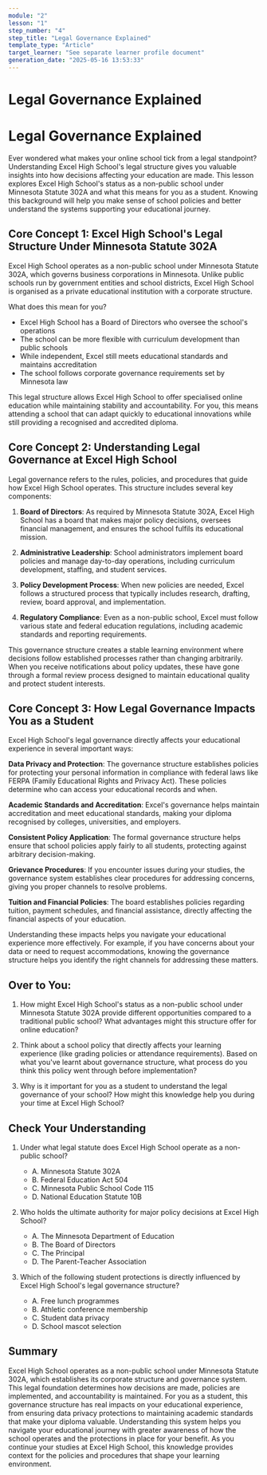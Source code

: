 ```yaml
---
module: "2"
lesson: "1"
step_number: "4"
step_title: "Legal Governance Explained"
template_type: "Article"
target_learner: "See separate learner profile document"
generation_date: "2025-05-16 13:53:33"
---
```


# Legal Governance Explained

# Legal Governance Explained

Ever wondered what makes your online school tick from a legal standpoint? Understanding Excel High School's legal structure gives you valuable insights into how decisions affecting your education are made. This lesson explores Excel High School's status as a non-public school under Minnesota Statute 302A and what this means for you as a student. Knowing this background will help you make sense of school policies and better understand the systems supporting your educational journey.

## Core Concept 1: Excel High School's Legal Structure Under Minnesota Statute 302A

Excel High School operates as a non-public school under Minnesota Statute 302A, which governs business corporations in Minnesota. Unlike public schools run by government entities and school districts, Excel High School is organised as a private educational institution with a corporate structure.

What does this mean for you?

- Excel High School has a Board of Directors who oversee the school's operations
- The school can be more flexible with curriculum development than public schools
- While independent, Excel still meets educational standards and maintains accreditation
- The school follows corporate governance requirements set by Minnesota law

This legal structure allows Excel High School to offer specialised online education while maintaining stability and accountability. For you, this means attending a school that can adapt quickly to educational innovations while still providing a recognised and accredited diploma.

## Core Concept 2: Understanding Legal Governance at Excel High School

Legal governance refers to the rules, policies, and procedures that guide how Excel High School operates. This structure includes several key components:

1. **Board of Directors**: As required by Minnesota Statute 302A, Excel High School has a board that makes major policy decisions, oversees financial management, and ensures the school fulfils its educational mission.

2. **Administrative Leadership**: School administrators implement board policies and manage day-to-day operations, including curriculum development, staffing, and student services.

3. **Policy Development Process**: When new policies are needed, Excel follows a structured process that typically includes research, drafting, review, board approval, and implementation.

4. **Regulatory Compliance**: Even as a non-public school, Excel must follow various state and federal education regulations, including academic standards and reporting requirements.

This governance structure creates a stable learning environment where decisions follow established processes rather than changing arbitrarily. When you receive notifications about policy updates, these have gone through a formal review process designed to maintain educational quality and protect student interests.

## Core Concept 3: How Legal Governance Impacts You as a Student

Excel High School's legal governance directly affects your educational experience in several important ways:

**Data Privacy and Protection**: The governance structure establishes policies for protecting your personal information in compliance with federal laws like FERPA (Family Educational Rights and Privacy Act). These policies determine who can access your educational records and when.

**Academic Standards and Accreditation**: Excel's governance helps maintain accreditation and meet educational standards, making your diploma recognised by colleges, universities, and employers.

**Consistent Policy Application**: The formal governance structure helps ensure that school policies apply fairly to all students, protecting against arbitrary decision-making.

**Grievance Procedures**: If you encounter issues during your studies, the governance system establishes clear procedures for addressing concerns, giving you proper channels to resolve problems.

**Tuition and Financial Policies**: The board establishes policies regarding tuition, payment schedules, and financial assistance, directly affecting the financial aspects of your education.

Understanding these impacts helps you navigate your educational experience more effectively. For example, if you have concerns about your data or need to request accommodations, knowing the governance structure helps you identify the right channels for addressing these matters.

## Over to You:

1. How might Excel High School's status as a non-public school under Minnesota Statute 302A provide different opportunities compared to a traditional public school? What advantages might this structure offer for online education?

2. Think about a school policy that directly affects your learning experience (like grading policies or attendance requirements). Based on what you've learnt about governance structure, what process do you think this policy went through before implementation?

3. Why is it important for you as a student to understand the legal governance of your school? How might this knowledge help you during your time at Excel High School?

## Check Your Understanding

1. Under what legal statute does Excel High School operate as a non-public school?
   - A. Minnesota Statute 302A
   - B. Federal Education Act 504
   - C. Minnesota Public School Code 115
   - D. National Education Statute 10B

2. Who holds the ultimate authority for major policy decisions at Excel High School?
   - A. The Minnesota Department of Education
   - B. The Board of Directors
   - C. The Principal
   - D. The Parent-Teacher Association

3. Which of the following student protections is directly influenced by Excel High School's legal governance structure?
   - A. Free lunch programmes
   - B. Athletic conference membership
   - C. Student data privacy
   - D. School mascot selection

## Summary

Excel High School operates as a non-public school under Minnesota Statute 302A, which establishes its corporate structure and governance system. This legal foundation determines how decisions are made, policies are implemented, and accountability is maintained. For you as a student, this governance structure has real impacts on your educational experience, from ensuring data privacy protections to maintaining academic standards that make your diploma valuable. Understanding this system helps you navigate your educational journey with greater awareness of how the school operates and the protections in place for your benefit. As you continue your studies at Excel High School, this knowledge provides context for the policies and procedures that shape your learning environment.